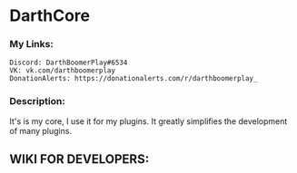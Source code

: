 # DarthCore

### My Links:
    Discord: DarthBoomerPlay#6534
    VK: vk.com/darthboomerplay
    DonationAlerts: https://donationalerts.com/r/darthboomerplay_
    
### Description:
It's is my core, I use it for my plugins. It greatly simplifies the development of many plugins.
    
## WIKI FOR DEVELOPERS:
